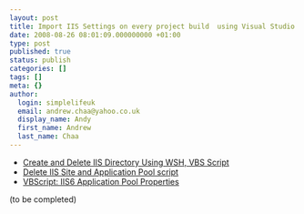 ```yaml
---
layout: post
title: Import IIS Settings on every project build  using Visual Studio pre-build event
date: 2008-08-26 08:01:09.000000000 +01:00
type: post
published: true
status: publish
categories: []
tags: []
meta: {}
author:
  login: simplelifeuk
  email: andrew.chaa@yahoo.co.uk
  display_name: Andy
  first_name: Andrew
  last_name: Chaa
---
```

<ul>
<li><a href="http://www.developersdex.com/gurus/articles/190.asp?Page=1">Create and Delete IIS Directory Using WSH, VBS Script</a></li>
<li><a href="http://www.visualbasicscript.com/m_47627/tm.htm">Delete IIS Site and Application Pool script</a></li>
<li><a href="http://www.teachout.com/Blog/tabid/165/EntryID/58/Default.aspx">VBScript: IIS6 Application Pool Properties</a></li>
</ul></p>
<p>(to be completed)</p>
